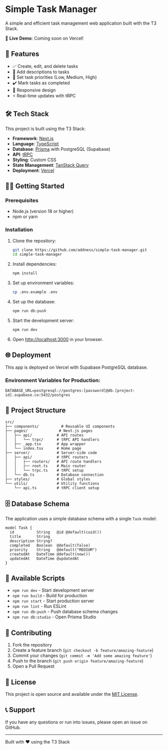 # Simple Task Manager

A simple and efficient task management web application built with the T3 Stack.

🚀 **Live Demo**: Coming soon on Vercel!

## 🚀 Features

- ✅ Create, edit, and delete tasks
- 📝 Add descriptions to tasks
- 🎯 Set task priorities (Low, Medium, High)
- ✔️ Mark tasks as completed
- 📱 Responsive design
- ⚡ Real-time updates with tRPC

## 🛠️ Tech Stack

This project is built using the T3 Stack:

- **Framework**: [Next.js](https://nextjs.org)
- **Language**: [TypeScript](https://typescriptlang.org)
- **Database**: [Prisma](https://prisma.io) with PostgreSQL (Supabase)
- **API**: [tRPC](https://trpc.io)
- **Styling**: Custom CSS
- **State Management**: [TanStack Query](https://tanstack.com/query)
- **Deployment**: [Vercel](https://vercel.com)

## 🏃‍♂️ Getting Started

### Prerequisites

- Node.js (version 18 or higher)
- npm or yarn

### Installation

1. Clone the repository:
   ```bash
   git clone https://github.com/addness/simple-task-manager.git
   cd simple-task-manager
   ```

2. Install dependencies:
   ```bash
   npm install
   ```

3. Set up environment variables:
   ```bash
   cp .env.example .env
   ```

4. Set up the database:
   ```bash
   npm run db:push
   ```

5. Start the development server:
   ```bash
   npm run dev
   ```

6. Open [http://localhost:3000](http://localhost:3000) in your browser.

## 🌐 Deployment

This app is deployed on Vercel with Supabase PostgreSQL database.

### Environment Variables for Production:
```
DATABASE_URL=postgresql://postgres:[password]@db.[project-id].supabase.co:5432/postgres
```

## 📁 Project Structure

```
src/
├── components/          # Reusable UI components
├── pages/              # Next.js pages
│   ├── api/           # API routes
│   │   └── trpc/      # tRPC API handlers
│   ├── _app.tsx       # App wrapper
│   └── index.tsx      # Home page
├── server/            # Server-side code
│   ├── api/           # tRPC routers
│   │   ├── routers/   # API route handlers
│   │   ├── root.ts    # Main router
│   │   └── trpc.ts    # tRPC setup
│   └── db.ts          # Database connection
├── styles/            # Global styles
└── utils/             # Utility functions
    └── api.ts         # tRPC client setup
```

## 🗄️ Database Schema

The application uses a simple database schema with a single `Task` model:

```prisma
model Task {
  id          String   @id @default(cuid())
  title       String
  description String?
  completed   Boolean  @default(false)
  priority    String   @default("MEDIUM")
  createdAt   DateTime @default(now())
  updatedAt   DateTime @updatedAt
}
```

## 📜 Available Scripts

- `npm run dev` - Start development server
- `npm run build` - Build for production
- `npm run start` - Start production server
- `npm run lint` - Run ESLint
- `npm run db:push` - Push database schema changes
- `npm run db:studio` - Open Prisma Studio

## 🤝 Contributing

1. Fork the repository
2. Create a feature branch (`git checkout -b feature/amazing-feature`)
3. Commit your changes (`git commit -m 'Add some amazing feature'`)
4. Push to the branch (`git push origin feature/amazing-feature`)
5. Open a Pull Request

## 📝 License

This project is open source and available under the [MIT License](LICENSE).

## 📞 Support

If you have any questions or run into issues, please open an issue on GitHub.

---

Built with ❤️ using the T3 Stack
